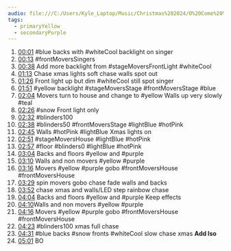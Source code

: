```yaml
---
audio: file:///C:/Users/Kyle_Laptop/Music/Christmas%202024/O%20Come%20%20-%20His%20Name%20Shall%20Be%20-%205-D.mp3
tags:
  - primaryYellow
  - secondaryPurple
---
```


1. [00:01](file:///C:/Users/Kyle_Laptop/Music/Christmas%202024/O%20Come%20%20-%20His%20Name%20Shall%20Be%20-%205-D.mp3#t=1.36) #blue backs with #whiteCool backlight on singer
2. [00:13](file:///C:/Users/Kyle_Laptop/Music/Christmas%202024/O%20Come%20%20-%20His%20Name%20Shall%20Be%20-%205-D.mp3#t=13.07) #frontMoversSingers 
3. [00:38](file:///C:/Users/Kyle_Laptop/Music/Christmas%202024/O%20Come%20%20-%20His%20Name%20Shall%20Be%20-%205-D.mp3#t=39.00) Add more backlight from #stageMoversFrontLight #whiteCool 
4. [01:13](file:///C:/Users/Kyle_Laptop/Music/Christmas%202024/O%20Come%20%20-%20His%20Name%20Shall%20Be%20-%205-D.mp3#t=01:13.62) Chase xmas lights soft chase walls spot out
5. [01:26](file:///C:/Users/Kyle_Laptop/Music/Christmas%202024/O%20Come%20%20-%20His%20Name%20Shall%20Be%20-%205-D.mp3#t=01:26.38) Front light up but dim #whiteCool still spot singer
6. [01:51](file:///C:/Users/Kyle_Laptop/Music/Christmas%202024/O%20Come%20%20-%20His%20Name%20Shall%20Be%20-%205-D.mp3#t=01:51.36) #yellow backlight #stageMoversStage #frontMoversStage #blue
7. [02:04](file:///C:/Users/Kyle_Laptop/Music/Christmas%202024/O%20Come%20%20-%20His%20Name%20Shall%20Be%20-%205-D.mp3#t=02:04.10) Movers turn to house and change to #yellow Walls up very slowly #teal 
8. [02:26](file:///C:/Users/Kyle_Laptop/Music/Christmas%202024/O%20Come%20%20-%20His%20Name%20Shall%20Be%20-%205-D.mp3#t=02:26.31) #snow Front light only
9. [02:32](file:///C:/Users/Kyle_Laptop/Music/Christmas%202024/O%20Come%20%20-%20His%20Name%20Shall%20Be%20-%205-D.mp3#t=02:32.06) #blinders100 
10. [02:38](file:///C:/Users/Kyle_Laptop/Music/Christmas%202024/O%20Come%20%20-%20His%20Name%20Shall%20Be%20-%205-D.mp3#t=02:38.69)  #blinders50 #frontMoversStage #lightBlue  #hotPink 
11. [02:45](file:///C:/Users/Kyle_Laptop/Music/Christmas%202024/O%20Come%20%20-%20His%20Name%20Shall%20Be%20-%205-D.mp3#t=02:45.18) Walls  #hotPink  #lightBlue  Xmas lights on
12. [02:51](file:///C:/Users/Kyle_Laptop/Music/Christmas%202024/O%20Come%20%20-%20His%20Name%20Shall%20Be%20-%205-D.mp3#t=02:51.46) #stageMoversHouse  #lightBlue #hotPink 
13. [02:57](file:///C:/Users/Kyle_Laptop/Music/Christmas%202024/O%20Come%20%20-%20His%20Name%20Shall%20Be%20-%205-D.mp3#t=02:57.76) #floor #blinders0 #lightBlue #hotPink 
14. [03:04](file:///C:/Users/Kyle_Laptop/Music/Christmas%202024/O%20Come%20%20-%20His%20Name%20Shall%20Be%20-%205-D.mp3#t=03:04.21) Backs and floors #yellow and #purple 
15. [03:10](file:///C:/Users/Kyle_Laptop/Music/Christmas%202024/O%20Come%20%20-%20His%20Name%20Shall%20Be%20-%205-D.mp3#t=03:10.31) Walls and non movers #yellow #purple 
16. [03:16](file:///C:/Users/Kyle_Laptop/Music/Christmas%202024/O%20Come%20%20-%20His%20Name%20Shall%20Be%20-%205-D.mp3#t=03:16.64) Movers #yellow #purple gobo #frontMoversHouse #frontMoversHouse 
17. [03:29](file:///C:/Users/Kyle_Laptop/Music/Christmas%202024/O%20Come%20%20-%20His%20Name%20Shall%20Be%20-%205-D.mp3#t=03:29.33) spin movers gobo chase fade walls and backs
18. [03:52](file:///C:/Users/Kyle_Laptop/Music/Christmas%202024/O%20Come%20%20-%20His%20Name%20Shall%20Be%20-%205-D.mp3#t=03:52.86) chase xmas and walls/LED step rainbow chase
19. [04:04](file:///C:/Users/Kyle_Laptop/Music/Christmas%202024/O%20Come%20%20-%20His%20Name%20Shall%20Be%20-%205-D.mp3#t=04:04.13) Backs and floors #yellow and #purple Keep effects
20. [04:10](file:///C:/Users/Kyle_Laptop/Music/Christmas%202024/O%20Come%20%20-%20His%20Name%20Shall%20Be%20-%205-D.mp3#t=04:10.38)Walls and non movers #yellow #purple
21. [04:16](file:///C:/Users/Kyle_Laptop/Music/Christmas%202024/O%20Come%20%20-%20His%20Name%20Shall%20Be%20-%205-D.mp3#t=04:16.71) Movers #yellow #purple gobo #frontMoversHouse #frontMoversHouse 
22. [04:23](file:///C:/Users/Kyle_Laptop/Music/Christmas%202024/O%20Come%20%20-%20His%20Name%20Shall%20Be%20-%205-D.mp3#t=04:23.04) #blinders100  xmas full chase
23. [04:31](file:///C:/Users/Kyle_Laptop/Music/Christmas%202024/O%20Come%20%20-%20His%20Name%20Shall%20Be%20-%205-D.mp3#t=04:31.08) #blue backs #snow fronts #whiteCool slow chase xmas **Add Iso**
24. [05:01](file:///C:/Users/Kyle_Laptop/Music/Christmas%202024/O%20Come%20%20-%20His%20Name%20Shall%20Be%20-%205-D.mp3#t=05:01.16) BO